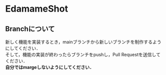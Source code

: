 # EdamameShot

## Branchについて
新しく機能を実装するとき，mainブランチから新しいブランチを制作するようにしてください．<br>
そして，機能の実装が終わったらブランチをpushし，Pull Requestを送信してください．<br>
**自分ではmargeしないようにしてください．**